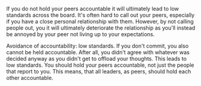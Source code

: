 If you do not hold your peers accountable it will ultimately lead to low standards across the board. It's often hard to call out your peers, especially if you have a close personal relationship with them. However, by not calling people out, you it will ultimately deteriorate the relationship as you'll instead be annoyed by your peer not living up to your expectations.



Avoidance of accountability: low standards. If you don't commit, you also cannot be held accountable. After all, you didn't agree with whatever was decided anyway as you didn't get to offload your thoughts. This leads to low standards. You should hold your peers accountable, not just the people that report to you. This means, that all leaders, as peers, should hold each other accountable.